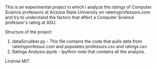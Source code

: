 This is an experimental project in which I analyze the ratings of Computer Science professors at Arizona State University on ratemyprofessors.com and try to understand the factors that affect a Computer Science professor's rating at ASU.

Structure of the project
  1. dataScrubber.py - This file contains the code that pulls data from ratemyprofessor.com and populates professors.csv and ratings.csv
  2. Ratings Analysis.ipynb - Ipython note that contains all the analysis.

License MIT


